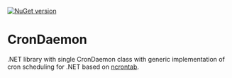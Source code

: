 [![NuGet version](https://badge.fury.io/nu/CronDaemon.png)](http://badge.fury.io/nu/CronDaemon)

# CronDaemon

.NET library with single CronDaemon class
with generic implementation of cron scheduling
for .NET based on [ncrontab](http://ncrontab.googlecode.com/).
